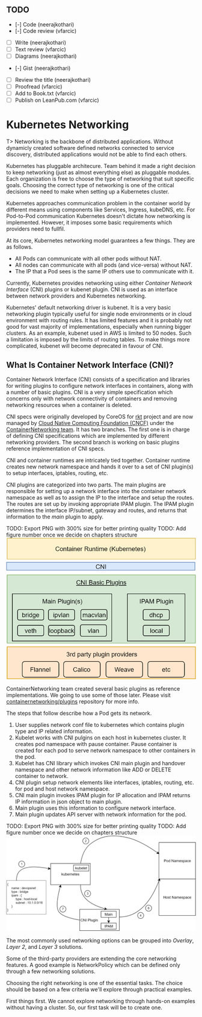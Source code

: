 ## TODO

- [-] Code (neerajkothari)
- [-] Code review (vfarcic)
- [ ] Write (neerajkothari)
- [ ] Text review (vfarcic)
- [ ] Diagrams (neerajkothari)
- [-] Gist (neerajkothari)
- [ ] Review the title (neerajkothari)
- [ ] Proofread (vfarcic)
- [ ] Add to Book.txt (vfarcic)
- [ ] Publish on LeanPub.com (vfarcic)

# Kubernetes Networking

T> Networking is the backbone of distributed applications. Without dynamicly created software defined networks connected to service discovery, distributed applications would not be able to find each others.

Kubernetes has pluggable architecure. Team behind it made a right decision to keep networking (just as almost everything else) as pluggable modules. Each organization is free to choose the type of networking that suit specific goals. Choosing the correct type of networking is one of the critical decisions we need to make when setting up a Kubernetes cluster.

Kubernetes approaches communication problem in the container world by different means using components like Services, Ingress, kubeDNS, etc. For Pod-to-Pod communication Kubernetes doesn't dictate how networking is implemented. However, it imposes some basic requirements which providers need to fullfil.

At its core, Kubernetes networking model guarantees a few things. They are as follows.

* All Pods can communicate with all other pods without NAT.
* All nodes can communicate with all pods (and vice-versa) without NAT.
* The IP that a Pod sees is the same IP others use to communicate with it.

Currently, Kubernetes provides networking using either *Container Network Interface* (CNI) plugins or kubenet plugin. CNI is used as an interface between network providers and Kubernetes networking.

Kubernetes' default networking driver is kubenet. It is a very basic networking plugin typically useful for single node environments or in cloud environment with routing rules. It has limited features and it is probably not good for vast majority of implementations, especially when running bigger clusters. As an example, kubenet used in AWS is limited to 50 nodes. Such a limitation is imposed by the limits of routing tables. To make things more complicated, kubenet will become deprecated in favour of CNI.

## What Is Container Network Interface (CNI)?

Container Network Interface (CNI) consists of a specification and libraries for writing plugins to configure network interfaces in containers, along with a number of basic plugins. CNI is a very simple specification which concerns only with network connectivity of containers and removing networking resources when a container is deleted. 

CNI specs were originally developed by CoreOS for [rkt](https://coreos.com/rkt) project and are now managed by [Cloud Native Computing Foundation (CNCF)](https://www.cncf.io/) under the [ContainerNetworking team](https://github.com/containernetworking). It has two branches. The first one is in charge of defining CNI specifications which are implemented by different networking providers. The second branch is working on basic plugins reference implementation of CNI specs.

CNI and container runtimes are intricately tied together. Container runtime creates new network namespace and hands it over to a set of CNI plugin(s) to setup interfaces, iptables, routing, etc.

CNI plugins are categorized into two parts. The main plugins are responsible for setting up a network interface into the container network namespace as well as to assign the IP to the interface and setup the routes. The routes are set up by invoking appropriate IPAM plugin. The IPAM plugin determines the interface IP/subnet, gateway and routes, and returns that information to the *main* plugin to apply.

TODO: Export PNG with 300% size for better printing quality
TODO: Add figure number once we decide on chapters structure
![Figure 1-1: Basic CNI diagram](images/cni-basic.png)

ContainerNetworking team created several basic plugins as reference implementations. We going to use some of those later. Please visit [containernetworking/plugins](https://github.com/containernetworking/plugins) repository for more info.

The steps that follow describe how a Pod gets its network.

1. User supplies network conf file to kubernetes which contains plugin type and IP related information.
2. Kubelet works with CNI pulgins on each host in kubernetes cluster. It creates pod namespace with pause container. Pause container is created for each pod to serve network namespace to other containers in the pod.  
3. Kubelet has CNI library which invokes CNI main plugin and handover namespace and other network information like ADD or DELETE container to network.
4. CNI plugin setup network elements like interfaces, iptables, routing, etc. for pod and host network namespace.
5. CNI main plugin invokes IPAM plugin for IP allocation and IPAM returns IP information in json object to main plugin.
6. Main plugin uses this information to configure network interface.
7. Main plugin updates API server with network information for the pod.  

TODO: Export PNG with 300% size for better printing quality
TODO: Add figure number once we decide on chapters structure
![Figure 1-2: CNI Plugin Flow](images/cni-flow.png)

The most commonly used networking options can be grouped into *Overlay*, *Layer 2*, and *Layer 3* solutions.

Some of the third-party providers are extending the core networking features. A good example is NetworkPolicy which can be defined only through a few networking solutions.

Choosing the right networking is one of the essential tasks. The choice should be based on a few criteria we'll explore through practical examples.

First things first. We cannot explore networking through hands-on examples without having a cluster. So, our first task will be to create one.
